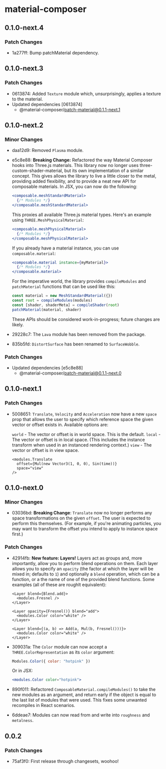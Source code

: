 # material-composer

## 0.1.0-next.4

### Patch Changes

- 1a277ff: Bump patchMaterial dependency.

## 0.1.0-next.3

### Patch Changes

- 0613874: Added `Texture` module which, unsurprisingly, applies a texture to the material.
- Updated dependencies [0613874]
  - @material-composer/patch-material@0.1.1-next.1

## 0.1.0-next.2

### Minor Changes

- daa12d9: Removed `Plasma` module.
- e5c8e88: **Breaking Change:** Refactored the way Material Composer hooks into Three.js materials. This library now no longer uses three-custom-shader-material, but its own implementation of a similar concept. This gives allows the library to live a little closer to the metal, providing added flexibility, and to provide a neat new API for composable materials. In JSX, you can now do the following:

  ```jsx
  <composable.meshStandardMaterial>
    {/* Modules */}
  </composable.meshStandardMaterial>
  ```

  This proxies all available Three.js material types. Here's an example using `THREE.MeshPhysicalMaterial`:

  ```jsx
  <composable.meshPhysicalMaterial>
    {/* Modules */}
  </composable.meshPhysicalMaterial>
  ```

  If you already have a material instance, you can use `composable.material`:

  ```jsx
  <composable.material instance={myMaterial}>
    {/* Modules */}
  </composable.material>
  ```

  For the imperative world, the library provides `compileModules` and `patchMaterial` functions that can be used like this:

  ```js
  const material = new MeshStandardMaterial({})
  const root = compileModules(modules)
  const [shader, shaderMeta] = compileShader(root)
  patchMaterial(material, shader)
  ```

  These APIs should be considered work-in-progress; future changes are likely.

- 29228c7: The `Lava` module has been removed from the package.
- 835b5fd: `DistortSurface` has been renamed to `SurfaceWobble`.

### Patch Changes

- Updated dependencies [e5c8e88]
  - @material-composer/patch-material@0.1.1-next.0

## 0.1.0-next.1

### Patch Changes

- 5008651: `Translate`, `Velocity` and `Acceleration` now have a new `space` prop that allows the user to specify which reference space the given vector or offset exists in. Available options are:

  `world` - The vector or offset is in world space. This is the default.
  `local` - The vector or offset is in local space. (This includes the instance transform when used in an instanced rendering context.)
  `view` - The vector or offset is in view space.

  ```tsx
  <modules.Translate
    offset={Mul(new Vector3(1, 0, 0), Sin(time))}
    space="view"
  />
  ```

## 0.1.0-next.0

### Minor Changes

- 03036bd: **Breaking Change**: `Translate` now no longer performs any space transformations on the given `offset`. The user is expected to perform this themselves. (For example, if you're animating particles, you may want to transform the offset you intend to apply to instance space first.)

### Patch Changes

- 42914fb: **New feature: Layers!** Layers act as groups and, more importantly, allow you to perform blend operations on them. Each layer allows you to specify an `opacity` (the factor at which the layer will be mixed in; defaults to `1`) and optionally a `blend` operation, which can be a function, or a the name of one of the provided blend functions. Some examples (all of these are roughlt equivalent):

  ```tsx
  <Layer blend={Blend.add}>
    <modules.Fresnel />
  </Layer>

  <Layer opacity={Fresnel()} blend="add">
    <modules.Color color="white" />
  </Layer>

  <Layer blend={(a, b) => Add(a, Mul(b, Fresnel()))}>
    <modules.Color color="white" />
  </Layer>
  ```

- 309031a: The `Color` module can now accept a `THREE.ColorRepresentation` as its `color` argument:

  ```js
  Modules.Color({ color: "hotpink" })
  ```

  Or in JSX:

  ```jsx
  <modules.Color color="hotpink">
  ```

- 890f011: Refactored `ComposableMaterial.compileModules()` to take the new modules as an argument, and return early if the object is equal to the last list of modules that were used. This fixes some unwanted recompiles in React scenarios.
- 6ddeae7: Modules can now read from and write into `roughness` and `metalness`.

## 0.0.2

### Patch Changes

- 75af3f0: First release through changesets, woohoo!
